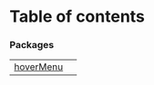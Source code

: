<!DOCTYPE html>
<html><head>
<title>Table of contents</title>
<meta charset="UTF-8">
<style>

</style>
</head>
<body>
<h1>Table of contents</h1>


<h3>Packages</h3>
<table>
<tr>
<td><a href="README-5.hoverMenu.md">hoverMenu</a></td>
<td></td>
</tr>
</table>

</body></html>